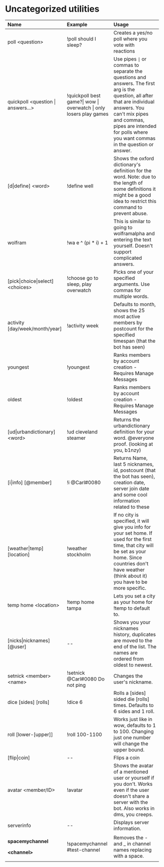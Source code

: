 # Uncategorized utilities



<table>
  <thead>
    <tr>
      <th style="text-align:left">Name</th>
      <th style="text-align:left">Example</th>
      <th style="text-align:left">Usage</th>
    </tr>
  </thead>
  <tbody>
    <tr>
      <td style="text-align:left">poll &lt;question&gt;</td>
      <td style="text-align:left">!poll should I sleep?</td>
      <td style="text-align:left">Creates a yes/no poll where you vote with reactions</td>
    </tr>
    <tr>
      <td style="text-align:left">quickpoll &lt;question | answers...&gt;</td>
      <td style="text-align:left">!quickpoll best game?| wow | overwatch | only losers play games</td>
      <td
      style="text-align:left">Use pipes <code>|</code> or commas to separate the questions and answers.
        The first arg is the question, all after that are individual answers. You
        can&apos;t mix pipes and commas, pipes are intended for polls where you
        want commas in the question or answer.</td>
    </tr>
    <tr>
      <td style="text-align:left">[d|define] &lt;word&gt;</td>
      <td style="text-align:left">!define well</td>
      <td style="text-align:left">Shows the oxford dictionary&apos;s definition for the word. Note: due
        to the length of some definitions it might be a good idea to restrict this
        command to prevent abuse.</td>
    </tr>
    <tr>
      <td style="text-align:left">wolfram</td>
      <td style="text-align:left">!wa e ^ (pi * i) + 1</td>
      <td style="text-align:left">This is similar to going to wolframalpha and entering the text yourself.
        Doesn&apos;t support complicated answers.</td>
    </tr>
    <tr>
      <td style="text-align:left">[pick|choice|select] &lt;choices&gt;</td>
      <td style="text-align:left">!choose go to sleep, play overwatch</td>
      <td style="text-align:left">Picks one of your specified arguments. Use commas for multiple words.</td>
    </tr>
    <tr>
      <td style="text-align:left">activity [day/week/month/year]</td>
      <td style="text-align:left">!activity week</td>
      <td style="text-align:left">Defaults to month, shows the 25 most active members by postcount for the
        specified timespan (that the bot has seen)</td>
    </tr>
    <tr>
      <td style="text-align:left">youngest</td>
      <td style="text-align:left">!youngest</td>
      <td style="text-align:left">Ranks members by account creation - Requires Manage Messages</td>
    </tr>
    <tr>
      <td style="text-align:left">oldest</td>
      <td style="text-align:left">!oldest</td>
      <td style="text-align:left">Ranks members by account creation - Requires Manage Messages</td>
    </tr>
    <tr>
      <td style="text-align:left">[ud|urbandictionary] &lt;word&gt;</td>
      <td style="text-align:left">!ud cleveland steamer</td>
      <td style="text-align:left">Returns the urbandictionary definition for your word. @everyone proof.
        (looking at you, b1nzy)</td>
    </tr>
    <tr>
      <td style="text-align:left">[i|info] [@member]</td>
      <td style="text-align:left">!i @Carl#0080</td>
      <td style="text-align:left">Returns Name, last 5 nicknames, id, postcount (that the bot has seen),
        creation date, server join date and some cool information related to these</td>
    </tr>
    <tr>
      <td style="text-align:left">[weather|temp] [location]</td>
      <td style="text-align:left">!weather stockholm</td>
      <td style="text-align:left">If no city is specified, it will give you info for your set home. If used
        for the first time, that city will be set as your home. Since countries
        don&apos;t have weather (think about it) you have to be more specific.</td>
    </tr>
    <tr>
      <td style="text-align:left">temp home &lt;location&gt;</td>
      <td style="text-align:left">!temp home tampa</td>
      <td style="text-align:left">Lets you set a city as your home for !temp to default to.</td>
    </tr>
    <tr>
      <td style="text-align:left">[nicks|nicknames] [@user]</td>
      <td style="text-align:left">--</td>
      <td style="text-align:left">Shows you your nicknames history, duplicates are moved to the end of the
        list. The names are ordered from oldest to newest.</td>
    </tr>
    <tr>
      <td style="text-align:left">setnick &lt;member&gt; &lt;name&gt;</td>
      <td style="text-align:left">!setnick @Carl#0080 Do not ping</td>
      <td style="text-align:left">Changes the user&apos;s nickname.</td>
    </tr>
    <tr>
      <td style="text-align:left">dice [sides] [rolls]</td>
      <td style="text-align:left">!dice 6</td>
      <td style="text-align:left">Rolls a [sides] sided die [rolls] times. Defaults to 6 sides and 1 roll.</td>
    </tr>
    <tr>
      <td style="text-align:left">roll [lower-[upper]]</td>
      <td style="text-align:left">!roll 100-1100</td>
      <td style="text-align:left">Works just like in wow, defaults to 1 to 100. Changing just one number
        will change the upper bound.</td>
    </tr>
    <tr>
      <td style="text-align:left">[flip|coin]</td>
      <td style="text-align:left">--</td>
      <td style="text-align:left">Flips a coin</td>
    </tr>
    <tr>
      <td style="text-align:left">avatar &lt;member/ID&gt;</td>
      <td style="text-align:left">!avatar</td>
      <td style="text-align:left">Shows the avatar of a mentioned user or yourself if you don&apos;t. Works
        even if the user doesn&apos;t share a server with the bot. Also works in
        dms, you creeps.</td>
    </tr>
    <tr>
      <td style="text-align:left">serverinfo</td>
      <td style="text-align:left">--</td>
      <td style="text-align:left">Displays server information.</td>
    </tr>
    <tr>
      <td style="text-align:left">
        <p><b>spacemychannel</b>
        </p>
        <p><b>&lt;channel&gt;</b>
        </p>
      </td>
      <td style="text-align:left">!spacemychannel #test-channel</td>
      <td style="text-align:left">Removes the - and _ in channel names replacing with a space.</td>
    </tr>
  </tbody>
</table>

